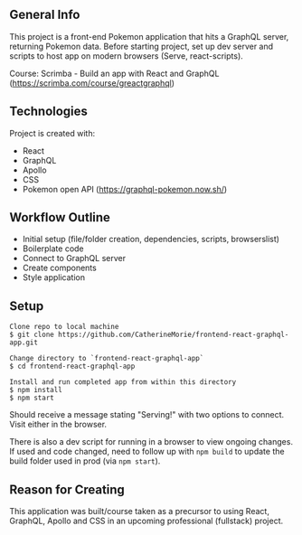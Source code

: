 ## General Info
This project is a front-end Pokemon application that hits a GraphQL server, returning Pokemon data.
Before starting project, set up dev server and scripts to host app on modern browsers (Serve, react-scripts).

Course: Scrimba - Build an app with React and GraphQL (https://scrimba.com/course/greactgraphql)

## Technologies
Project is created with:
* React
* GraphQL
* Apollo
* CSS
* Pokemon open API (https://graphql-pokemon.now.sh/)

## Workflow Outline
* Initial setup (file/folder creation, dependencies, scripts, browserslist)
* Boilerplate code
* Connect to GraphQL server
* Create components
* Style application

## Setup
```
Clone repo to local machine
$ git clone https://github.com/CatherineMorie/frontend-react-graphql-app.git

Change directory to `frontend-react-graphql-app`
$ cd frontend-react-graphql-app

Install and run completed app from within this directory
$ npm install
$ npm start
```
Should receive a message stating "Serving!" with two options to connect. Visit either in the browser.

There is also a dev script for running in a browser to view ongoing changes. If used and code changed,
need to follow up with `npm build` to update the build folder used in prod (via `npm start`).

## Reason for Creating
This application was built/course taken as a precursor to using React, GraphQL, Apollo and CSS in an upcoming
professional (fullstack) project.
